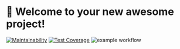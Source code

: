 # 🚀 Welcome to your new awesome project!
[![Maintainability](https://api.codeclimate.com/v1/badges/de65ede87939ccc48d13/maintainability)](https://codeclimate.com/github/HAMMER17/frontend/maintainability)
[![Test Coverage](https://api.codeclimate.com/v1/badges/de65ede87939ccc48d13/test_coverage)](https://codeclimate.com/github/HAMMER17/frontend/test_coverage)
![example workflow](https://github.com/HAMMER17/frontend/actions/workflows/app.yml/badge.svg)

